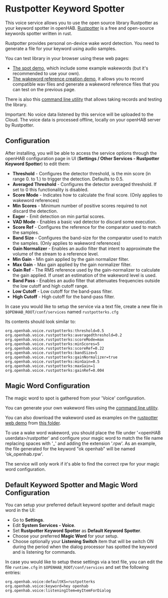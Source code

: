 # Rustpotter Keyword Spotter

This voice service allows you to use the open source library Rustpotter as your keyword spotter in openHAB.
[Rustpotter](https://github.com/GiviMAD/rustpotter) is a free and open-source keywords spotter written in rust.

Rustpotter provides personal on-device wake word detection. You need to generate a file for your keyword using audio samples.

You can test library in your browser using these web pages:

- [The spot demo](https://givimad.github.io/rustpotter-worklet-demo/), which include some example wakewords (but it's recommended to use your own).
- [The wakeword reference creation demo](https://givimad.github.io/rustpotter-create-model-demo/), it allows you to record compatible wav files and generate a wakeword reference files that you can test on the previous page.

There is also this [command line utility](https://github.com/GiviMAD/rustpotter-cli) that allows taking records and testing the library.

Important: No voice data listened by this service will be uploaded to the Cloud.
The voice data is processed offline, locally on your openHAB server by Rustpotter.

## Configuration

After installing, you will be able to access the service options through the openHAB configuration page in UI (**Settings / Other Services - Rustpotter Keyword Spotter**) to edit them:

- **Threshold** - Configures the detector threshold, is the min score (in range 0. to 1.) to trigger the detection. Defaults to 0.5.
- **Averaged Threshold** - Configures the detector averaged threshold. If set to 0 this functionality is disabled.
- **Score Mode** - Indicates how to calculate the final score. (Only applies to wakeword references)
- **Min Scores** - Minimum number of positive scores required to not discard the detection.
- **Eager** - Emit detection on min partial scores.
- **VAD Mode** - Enables a basic vad detector to discard some execution.
- **Score Ref** - Configures the reference for the comparator used to match the samples.
- **Band Size** - Configures the band-size for the comparator used to match the samples. (Only applies to wakeword references)
- **Gain Normalizer** - Enables an audio filter that intent to approximate the volume of the stream to a reference level.
- **Min Gain** - Min gain applied by the gain normalizer filter.
- **Max Gain** - Max gain applied by the gain normalizer filter.
- **Gain Ref** - The RMS reference used by the gain-normalizer to calculate the gain applied. If unset an estimation of the wakeword level is used.
- **Band Pass** - Enables an audio filter that attenuates frequencies outside the low cutoff and high cutoff range.
- **Low Cutoff** - Low cutoff for the band-pass filter.
- **High Cutoff** - High cutoff for the band-pass filter.

In case you would like to setup the service via a text file, create a new file in `$OPENHAB_ROOT/conf/services` named `rustpotterks.cfg`

Its contents should look similar to:

```
org.openhab.voice.rustpotterks:threshold=0.5
org.openhab.voice.rustpotterks:averagedthreshold=0.2
org.openhab.voice.rustpotterks:scoreMode=max
org.openhab.voice.rustpotterks:minScores=5
org.openhab.voice.rustpotterks:scoreRef=0.22
org.openhab.voice.rustpotterks:bandSize=5
org.openhab.voice.rustpotterks:gainNormalizer=true
org.openhab.voice.rustpotterks:minGain=0.5
org.openhab.voice.rustpotterks:maxGain=1
org.openhab.voice.rustpotterks:gainRef=0.004
```

## Magic Word Configuration

The magic word to spot is gathered from your 'Voice' configuration. 

You can generate your own wakeword files using the [command line utility](https://github.com/GiviMAD/rustpotter-cli).

You can also download the wakeword used as examples on the [rustpotter web demo](https://givimad.github.io/rustpotter-worklet-demo/) from [this folder](https://github.com/GiviMAD/rustpotter-worklet-demo/tree/main/static).

To use a wake word wakeword, you should place the file under '\<openHAB userdata\>/rustpotter' and configure your magic word to match the file name replacing spaces with '_' and adding the extension '.rpw'.
As an example, the file generated for the keyword "ok openhab" will be named 'ok_openhab.rpw'.

The service will only work if it's able to find the correct rpw for your magic word configuration.


## Default Keyword Spotter and Magic Word Configuration

You can setup your preferred default keyword spotter and default magic word in the UI:

- Go to **Settings**.
- Edit **System Services - Voice**.
- Set **Rustpotter Keyword Spotter** as **Default Keyword Spotter**.
- Choose your preferred **Magic Word** for your setup.
- Choose optionally your **Listening Switch** item that will be switch ON during the period when the dialog processor has spotted the keyword and is listening for commands.

In case you would like to setup these settings via a text file, you can edit the file `runtime.cfg` in `$OPENHAB_ROOT/conf/services` and set the following entries:

```
org.openhab.voice:defaultKS=rustpotterks
org.openhab.voice:keyword=hey openhab
org.openhab.voice:listeningItem=myItemForDialog
```
